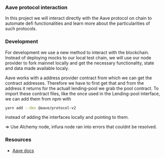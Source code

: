 ### Aave protocol interaction
In this project we will interact directly with the Aave protocol on chain to automate defi functionalities and learn more about the particularities of such protocols.

### Development
For development we use a new method to interact with the blockchain. Instead of deploying mocks to our local test chain, we will use our node provider to fork mainnet locally and get the necessary functionality, state and data made available localy.

Aave works with a address provider contract from which we can get the contract addresses. Therefore we have to first get that and from the address it returns for the actuall lending-pool we grab the pool contract. 
To import these contract files, like the once used in the Lending-pool interface, we can add them from npm with
```bash
yarn add --dev @aave/protocol-v2
```
instead of adding the interfaces locally and pointing to them.

=> Use Alchemy node, infura node ran into errors that couldnt be resolved. 

### Resources
- [Aave docs](https://docs.aave.com/developers/v/2.0/)

